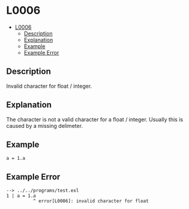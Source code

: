 # L0006

- [L0006](#l0006)
  - [Description](#description)
  - [Explanation](#explanation)
  - [Example](#example)
  - [Example Error](#example-error)

## Description

Invalid character for float / integer.

## Explanation

The character is not a valid character for a float / integer. Usually this is caused by a missing delimeter.

## Example

```
a = 1.a
```

## Example Error

```
--> ../../programs/test.exl
1 | a = 1.a
          ^ error[L0006]: invalid character for float
```